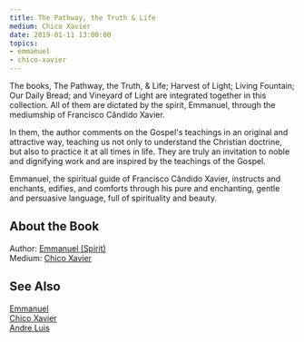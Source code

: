 ```yaml
---
title: The Pathway, the Truth & Life
medium: Chico Xavier
date: 2019-01-11 13:00:00
topics: 
- emmanuel
- chico-xavier
---
```


The books, The Pathway, the Truth, & Life;  Harvest of Light;  Living Fountain;
Our Daily Bread; and Vineyard of Light  are integrated together in this
collection.  All of them are dictated by the spirit, Emmanuel, through the
mediumship of Francisco Cândido Xavier.

In them, the author comments on the Gospel's teachings in an original and
attractive way, teaching us not only to understand the Christian doctrine, but
also to practice it at all times in life.  They are truly an invitation to noble
and dignifying work and are inspired by the teachings of the Gospel.

Emmanuel, the spiritual guide of Francisco Cândido Xavier, instructs and
enchants, edifies, and comforts through his pure and enchanting, gentle and
persuasive language, full of spirituality and beauty.

## About the Book 
Author: [Emmanuel (Spirit)](/bio/emmanuel)  
Medium: [Chico Xavier](/bio/chico-xavier)  

## See Also
[Emmanuel](/bio/emmanuel)  
[Chico Xavier](/bio/chico-xavier)  
[Andre Luis](/bio/andre-luis)  
